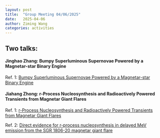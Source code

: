 ```yaml
---
layout: post  
title:  "Group Meeting 04/06/2025"  
date:   2025-04-06  
author: Ziming Wang  
categories: activities  
---
```


## Two talks:

#### Jinghao Zhang: Bumpy Superluminous Supernovae Powered by a Magnetar-star Binary Engine
Ref. 1: [Bumpy Superluminous Supernovae Powered by a Magnetar-star Binary Engine](https://iopscience.iop.org/article/10.3847/2041-8213/ad63a8)

#### Jiahang Zhong: r-Process Nucleosynthesis and Radioactively Powered Transients from Magnetar Giant Flares
Ref. 1: [r-Process Nucleosynthesis and Radioactively Powered Transients from Magnetar Giant Flares](https://doi.org/10.48550/arXiv.2501.17253)

Ref. 2: [Direct evidence for r-process nucleosynthesis in delayed MeV emission from the SGR 1806-20 magnetar giant flare](https://doi.org/10.48550/arXiv.2501.09181)